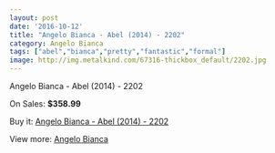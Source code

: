 ```yaml
---
layout: post
date: '2016-10-12'
title: "Angelo Bianca - Abel (2014) - 2202"
category: Angelo Bianca
tags: ["abel","bianca","pretty","fantastic","formal"]
image: http://img.metalkind.com/67316-thickbox_default/2202.jpg
---
```

Angelo Bianca - Abel (2014) - 2202

On Sales: **$358.99**
<a href="https://www.metalkind.com/en/angelo-bianca/609-2202.html"><amp-img layout="responsive" width="600" height="600" src="//img.metalkind.com/67316-thickbox_default/2202.jpg" alt="Angelo Bianca - Abel (2014) - 2202 0" /></a>

Buy it: [Angelo Bianca - Abel (2014) - 2202](https://www.metalkind.com/en/angelo-bianca/609-2202.html "Angelo Bianca - Abel (2014) - 2202")

View more: [Angelo Bianca](https://www.metalkind.com/en/16-angelo-bianca "Angelo Bianca")